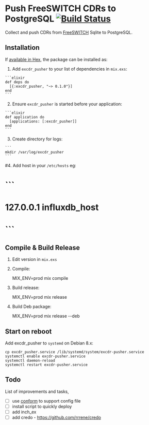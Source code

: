 # Push FreeSWITCH CDRs to PostgreSQL [![Build Status](https://travis-ci.org/areski/excdr-pusher.svg?branch=master)](https://travis-ci.org/areski/excdr_pusher_influxdb)


Collect and push CDRs from [FreeSWITCH](https://freeswitch.org/) Sqlite to PostgreSQL.


## Installation

If [available in Hex](https://hex.pm/docs/publish), the package can be installed as:

  1. Add `excdr_pusher` to your list of dependencies in `mix.exs`:

    ```elixir
    def deps do
      [{:excdr_pusher, "~> 0.1.0"}]
    end
    ```

  2. Ensure `excdr_pusher` is started before your application:

    ```elixir
    def application do
      [applications: [:excdr_pusher]]
    end
    ```

  3. Create directory for logs:

    ```
    mkdir /var/log/excdr_pusher
    ```

  #4. Add host in your `/etc/hosts` eg:
  #
  #  ```
  #  127.0.0.1     influxdb_host
  #  ```


## Compile & Build Release

  1. Edit version in `mix.exs`


  2. Compile:

      MIX_ENV=prod mix compile


  3. Build release:

      MIX_ENV=prod mix release


  4. Build Deb package:

      MIX_ENV=prod mix release --deb



## Start on reboot

  Add excdr_pusher to `systemd` on Debian 8.x:

  ```
  cp excdr_pusher.service /lib/systemd/system/excdr-pusher.service
  systemctl enable excdr-pusher.service
  systemctl daemon-reload
  systemctl restart excdr-pusher.service
  ```

## Todo

List of improvements and tasks,

- [ ] use [conform](https://github.com/bitwalker/conform) to support config file
- [ ] install script to quickly deploy
- [ ] add inch_ex
- [ ] add credo - https://github.com/rrrene/credo
